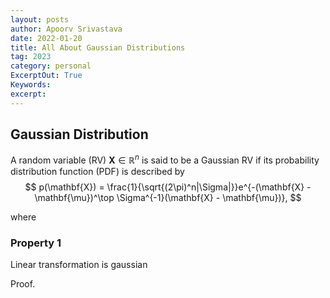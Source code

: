 ```yaml
---
layout: posts
author: Apoorv Srivastava
date: 2022-01-20
title: All About Gaussian Distributions
tag: 2023
category: personal
ExcerptOut: True
Keywords: 
excerpt: 
---
```

<link rel="stylesheet" href="https://cdn.jsdelivr.net/npm/katex@0.11.1/dist/katex.min.css" integrity="sha384-zB1R0rpPzHqg7Kpt0Aljp8JPLqbXI3bhnPWROx27a9N0Ll6ZP/+DiW/UqRcLbRjq" crossorigin="anonymous">

## Gaussian Distribution

A random variable (RV) $\mathbf{X} \in \mathbb{R}^n$ is said to be a Gaussian RV if its probability distribution function (PDF) is described by
$$
p(\mathbf{X}) = \frac{1}{\sqrt{(2\pi)^n|\Sigma|}}e^{-(\mathbf{X} - \mathbf{\mu})^\top \Sigma^{-1}(\mathbf{X} - \mathbf{\mu})},
$$

where

### Property 1

Linear transformation is gaussian

Proof.
